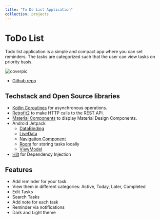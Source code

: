 ```yaml
---
title: "To Do List Application"
collection: projects
---
```


# ToDo List

Todo list application is a simple and compact app where you can set reminders. The tasks are categorized such that the user can view tasks on priority basis.


![coverpic](https://user-images.githubusercontent.com/72992585/208755204-ebf6f6c6-4f7a-4897-8e67-c3df20ab069c.png)


* [Github repo](https://github.com/MelDashti/ToDoList)


## Techstack and Open Source libraries

- [Kotlin Coroutines](https://github.com/Kotlin/kotlinx.coroutines) for asynchronous operations.
- [Retrofit2](https://github.com/square/retrofit) to make HTTP calls to the REST API.
- [Material Components](https://github.com/material-components/material-components-android)
 to display Material Design Components.
- Android Jetpack
    - [DataBinding](https://developer.android.com/topic/libraries/data-binding)
    - [LiveData](https://developer.android.com/topic/libraries/architecture/livedata)
    - [Navigation Component](https://developer.android.com/guide/navigation)
    - [Room](https://developer.android.com/topic/libraries/architecture/room) for storing tasks locally
    - [ViewModel](https://developer.android.com/topic/libraries/architecture/viewmodel)
- [Hilt](https://developer.android.com/training/dependency-injection/hilt-android) for
 Dependency Injection

## Features
- Add reminder for your task
- View them in different categories: Active, Today, Later, Completed
- Edit Tasks
- Search Tasks
- Add note for each task 
- Reminder via notifications
- Dark and Light theme












